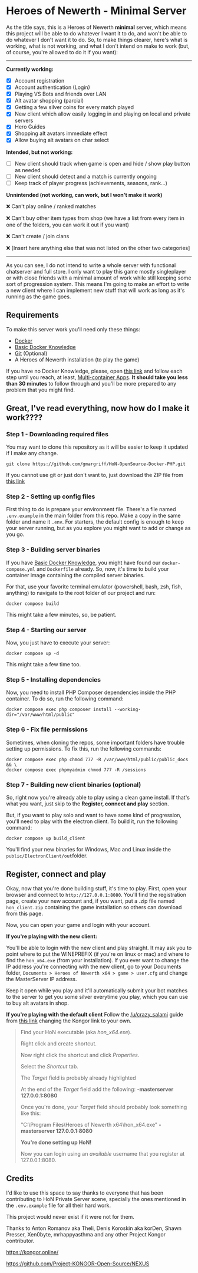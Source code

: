 
# Heroes of Newerth - Minimal Server 

As the title says, this is a Heroes of Newerth **minimal** server, which means this project will be able to do whatever I want it to do, and won't be able to do whatever I don't want it to do. So, to make things clearer, here's what is working, what is not working, and what I don't intend on make to work (but, of course, you're allowed to do it if you want):

---
**Currently working:**

 - [x] Account registration
 - [x] Account authentication (Login)
 - [x] Playing VS Bots and friends over LAN
 - [x] Alt avatar shopping (parcial)
 - [x] Getting a few silver coins for every match played
 - [x] New client which allow easily logging in and playing on local and private servers
 - [x] Hero Guides
 - [x] Shopping alt avatars immediate effect
 - [x] Allow buying alt avatars on char select

**Intended, but not working:**

 - [ ] New client should track when game is open and hide / show play button as needed
 - [ ] New client should detect and a match is currently ongoing
 - [ ] Keep track of player progress (achievements, seasons, rank...)

**Unnintended (not working, can work, but I won't make it work)**

❌ Can't play online / ranked matches

❌ Can't buy other item types from shop (we have a list from every item in one of the folders, you can work it out if you want)

❌ Can't create / join clans

❌ [Insert here anything else that was not listed on the other two categories]


---
As you can see, I do not intend to write a whole server with functional chatserver and full store. I only want to play this game mostly singleplayer or with close friends with a minimal amount of work while still keeping some sort of progression system. This means I'm going to make an effort to write a new client where I can implement new stuff that will work as long as it's running as the game goes.

## Requirements
To make this server work you'll need only these things:

-   [Docker](https://docs.docker.com/get-docker/)
-   [Basic Docker Knowledge](https://docs.docker.com/guides/get-started/)
-   [Git](https://git-scm.com/downloads) (Optional)
- A Heroes of Newerth installation (to play the game)

If you have no Docker Knowledge, please, open [this link](https://docs.docker.com/guides/walkthroughs/what-is-a-container/) and follow each step until you reach, at least, [Multi-container Apps](https://docs.docker.com/guides/walkthroughs/multi-container-apps/). **It should take you less than 30 minutes** to follow through and you'll be more prepared to any problem that you might find.

## Great, I've read everything, now how do I make it work????

### Step 1 - Downloading required files

You may want to clone this repository as it will be easier to keep it updated if I make any change.

```
git clone https://github.com/gmargriff/HoN-OpenSource-Docker-PHP.git
```

If you cannot use git or just don't want to, just download the ZIP file from [this link](https://github.com/gmargriff/HoN-OpenSource-Docker-PHP/archive/refs/heads/main.zip)

### Step 2 - Setting up config files

First thing to do is prepare your environment file. There's a file named `.env.example` in the main folder from this repo. Make a copy in the same folder and name it `.env`. For starters, the default config is enough to keep your server running, but as you explore you might want to add or change as you go.

### Step 3 - Building server binaries

If you have [Basic Docker Knowledge](https://docs.docker.com/guides/get-started/), you might have found our `docker-compose.yml` and `Dockerfile` already. So, now, it's time to build your container image containing the compiled server binaries.

For that, use your favorite terminal emulator (powershell, bash, zsh, fish, anything) to navigate to the root folder of our project and run:

```
docker compose build
```

This might take a few minutes, so, be patient.

### Step 4 - Starting our server

Now, you just have to execute your server:

```
docker compose up -d
```

This might take a few time too.

### Step 5 - Installing dependencies
Now, you need to install PHP Composer dependencies inside the PHP container. To do so, run the following command:

```
docker compose exec php composer install --working-dir="/var/www/html/public"
```

### Step 6 - Fix file permissions

Sometimes, when cloning the repos, some important folders have trouble setting up permissions. To fix this, run the following commands:
```
docker compose exec php chmod 777 -R /var/www/html/public/public_docs && \
docker compose exec phpmyadmin chmod 777 -R /sessions
```
### Step 7 - Building new client binaries (optional)
So, right now you're already able to play using a clean game install. If that's what you want, just skip to the **Register, connect and play** section.

But, if you want to play solo and want to have some kind of progression, you'll need to play with the electron client. To build it, run the following command:
```
docker compose up build_client
```

You'll find your new binaries for Windows, Mac and Linux inside the `public/ElectronClient/out`folder.

## Register, connect and play

Okay, now that you're done building stuff, it's time to play.
First, open your browser and connect to `http://127.0.0.1:8080`.
You'll find the registration page, create your new account and, if you want, put a .zip file named `hon_client.zip` containing the game installation so others can download from this page.

Now, you can open your game and login with your account.

**If you're playing with the new client:**

You'll be able to login with the new client and play straight. It may ask you to point where to put the WINEPREFIX (if you're on linux or mac) and where to find the `hon_x64.exe`  (from your installation). If you ever want to change the IP address you're connecting with the new client, go to your Documents folder, `Documents > Heroes of Newerth x64 > game > user.cfg` and change the MasterServer IP address.

Keep it open while you play and it'll automatically submit your bot matches to the server to get you some silver everytime you play, which you can use to buy alt avatars in shop.

**If you're playing with the default client**
Follow the [/u/crazy_salami](https://www.reddit.com/user/crazy_salami/) guide from [this link](https://www.reddit.com/r/HeroesofNewerth/comments/wj5kyd/guide_to_playing_hon_on_private_servers/) changing the Kongor link to your own.

> Find your HoN executable (aka _hon_x64.exe_).
> 
> Right click and create shortcut.
> 
> Now right click the shortcut and click _Properties_.
> 
> Select the _Shortcut_ tab.
> 
> The _Target_ field is probably already highlighted
> 
> At the end of the _Target_ field add the following: **-masterserver
> 127.0.0.1:8080**
> 
> Once you're done, your _Target_ field should probably look something
> like this:
> 
> "C:\Program Files\Heroes of Newerth x64\hon_x64.exe" **-masterserver
> 127.0.0.1:8080**
> 
> **You're done setting up HoN!**
> 
> Now you can login using an _available_ username that you register at
> 127.0.0.1:8080.

## Credits

I'd like to use this space to say thanks to everyone that has been contributing to HoN Private Server scene, specially the ones mentioned in the `.env.example` file for all their hard work.

This project would never exist if it were not for them.

Thanks to Anton Romanov aka Theli, Denis Koroskin aka korDen, Shawn Presser, Xen0byte, mrhappyasthma and any other Project Kongor contributor.


https://kongor.online/

https://github.com/Project-KONGOR-Open-Source/NEXUS
